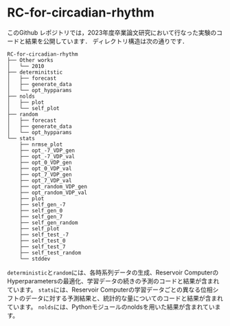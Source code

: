 # RC-for-circadian-rhythm

このGithub レポジトリでは，2023年度卒業論文研究において行なった実験のコードと結果を公開しています．
ディレクトリ構造は次の通りです．

```text
RC-for-circadian-rhythm
├── Other works
│   └── 2010
├── determinitstic
│   ├── forecast
│   ├── generate_data
│   └── opt_hypparams
├── nolds
│   ├── plot
│   └── self_plot
├── random
│   ├── forecast
│   ├── generate_data
│   └── opt_hypparams
└── stats
    ├── nrmse_plot
    ├── opt_-7_VDP_gen
    ├── opt_-7_VDP_val
    ├── opt_0_VDP_gen
    ├── opt_0_VDP_val
    ├── opt_7_VDP_gen
    ├── opt_7_VDP_val
    ├── opt_random_VDP_gen
    ├── opt_random_VDP_val
    ├── plot
    ├── self_gen_-7
    ├── self_gen_0
    ├── self_gen_7
    ├── self_gen_random
    ├── self_plot
    ├── self_test_-7
    ├── self_test_0
    ├── self_test_7
    ├── self_test_random
    └── stddev
```

`deterministic`と`random`には、各時系列データの生成、Reservoir ComputerのHyperparametersの最適化、学習データの続きの予測のコードと結果が含まれています。
`stats`には、Reservoir Computerの学習データごとの異なる位相シフトのデータに対する予測結果と、統計的な量についてのコードと結果が含まれています。
`nolds`には、Pythonモジュールのnoldsを用いた結果が含まれています。
